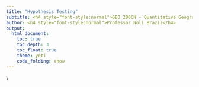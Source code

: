 ```yaml
---
title: "Hypothesis Testing"
subtitle: <h4 style="font-style:normal">GEO 200CN - Quantitative Geography</h4>
author: <h4 style="font-style:normal">Professor Noli Brazil</h4>
output: 
  html_document:
    toc: true
    toc_depth: 3
    toc_float: true
    theme: yeti
    code_folding: show
---
```



<style>
p.comment {
background-color: #DBDBDB;
padding: 10px;
border: 1px solid black;
margin-left: 25px;
border-radius: 5px;
font-style: italic;
}

.figure {
   margin-top: 20px;
   margin-bottom: 20px;
}

h1.title {
  font-weight: bold;
  font-family: Arial;  
}

h2.title {
  font-family: Arial;  
}

</style>


<style type="text/css">
#TOC {
  font-size: 13px;
  font-family: Arial;
}
</style>


\



